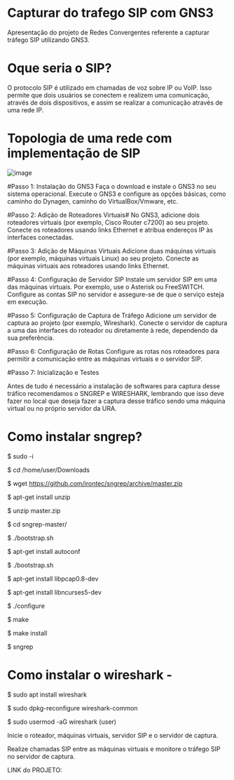 # Capturar do trafego SIP com GNS3
Apresentação do projeto de Redes Convergentes referente a capturar tráfego SIP utilizando GNS3.

# Oque seria o SIP?

O protocolo SIP é utilizado em chamadas de voz sobre IP ou VoIP. Isso permite que dois usuários se conectem e realizem uma comunicação, através de dois dispositivos, e assim se realizar a comunicação através de uma rede IP.

# Topologia de uma rede com implementação de SIP

![image](https://github.com/larissalg9/Capturar-trafego-SIP-gns3-/assets/58262383/2f92713d-30c1-4e1d-a2e2-e4e30706d85e)

#Passo 1: Instalação do GNS3
Faça o download e instale o GNS3 no seu sistema operacional.
Execute o GNS3 e configure as opções básicas, como caminho do Dynagen, caminho do VirtualBox/Vmware, etc.

#Passo 2: Adição de Roteadores Virtuais#
No GNS3, adicione dois roteadores virtuais (por exemplo, Cisco Router c7200) ao seu projeto.
Conecte os roteadores usando links Ethernet e atribua endereços IP às interfaces conectadas.

#Passo 3: Adição de Máquinas Virtuais
Adicione duas máquinas virtuais (por exemplo, máquinas virtuais Linux) ao seu projeto.
Conecte as máquinas virtuais aos roteadores usando links Ethernet.

#Passo 4: Configuração de Servidor SIP
Instale um servidor SIP em uma das máquinas virtuais. Por exemplo, use o Asterisk ou FreeSWITCH.
Configure as contas SIP no servidor e assegure-se de que o serviço esteja em execução.

#Passo 5: Configuração de Captura de Tráfego
Adicione um servidor de captura ao projeto (por exemplo, Wireshark).
Conecte o servidor de captura a uma das interfaces do roteador ou diretamente à rede, dependendo da sua preferência.

#Passo 6: Configuração de Rotas
Configure as rotas nos roteadores para permitir a comunicação entre as máquinas virtuais e o servidor SIP.

#Passo 7: Inicialização e Testes

Antes de tudo é necessário a instalação de softwares para captura desse tráfico recomendamos o SNGREP e WIRESHARK, lembrando que isso deve fazer no local que deseja fazer a captura desse tráfico sendo uma máquina virtual ou no próprio servidor da URA.

# Como instalar sngrep?

$ sudo -i

$ cd /home/user/Downloads

$ wget https://github.com/irontec/sngrep/archive/master.zip

$ apt-get install unzip

$ unzip master.zip

$ cd sngrep-master/

$ ./bootstrap.sh

$ apt-get install autoconf

$ ./bootstrap.sh

$ apt-get install libpcap0.8-dev

$ apt-get install libncurses5-dev

$ ./configure

$ make

$ make install

$ sngrep

# Como instalar o wireshark - 

$ sudo apt install wireshark

$ sudo dpkg-reconfigure wireshark-common

$ sudo usermod -aG wireshark (user)

Inicie o roteador, máquinas virtuais, servidor SIP e o servidor de captura.

Realize chamadas SIP entre as máquinas virtuais e monitore o tráfego SIP no servidor de captura.


LINK do PROJETO: 

